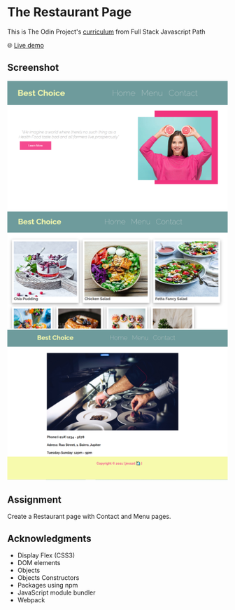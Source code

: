 # The Restaurant Page

This is The Odin Project's [curriculum](https://www.theodinproject.com/paths/full-stack-javascript/courses/javascript/lessons/restaurant-page) from Full Stack Javascript Path

:globe_with_meridians: [Live demo](https://htmlpreview.github.io/?https://github.com/Jess2D/theodinproject-restaurant-page/blob/master/dist/index.html)

## Screenshot
![Settings Window](https://github.com/Jess2D/theodinproject-restaurant-page/blob/master/img/Screenshot1.PNG)
![Settings Window](https://github.com/Jess2D/theodinproject-restaurant-page/blob/master/img/Screenshot2.PNG)
![Settings Window](https://github.com/Jess2D/theodinproject-restaurant-page/blob/master/img/Screenshot3.PNG)
## Assignment
Create a Restaurant page with Contact and Menu pages.

## Acknowledgments
- Display Flex (CSS3)
- DOM elements
- Objects 
- Objects Constructors
- Packages using npm
- JavaScript module bundler
- Webpack



